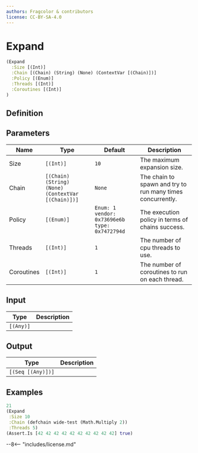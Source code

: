 ```yaml
---
authors: Fragcolor & contributors
license: CC-BY-SA-4.0
---
```



# Expand

```clojure
(Expand
  :Size [(Int)]
  :Chain [(Chain) (String) (None) (ContextVar [(Chain)])]
  :Policy [(Enum)]
  :Threads [(Int)]
  :Coroutines [(Int)]
)
```


## Definition




## Parameters

| Name | Type | Default | Description |
|------|------|---------|-------------|
| Size | `[(Int)]` | `10` | The maximum expansion size. |
| Chain | `[(Chain) (String) (None) (ContextVar [(Chain)])]` | `None` | The chain to spawn and try to run many times concurrently. |
| Policy | `[(Enum)]` | `Enum: 1 vendor: 0x73696e6b type: 0x7472794d` | The execution policy in terms of chains success. |
| Threads | `[(Int)]` | `1` | The number of cpu threads to use. |
| Coroutines | `[(Int)]` | `1` | The number of coroutines to run on each thread. |


## Input

| Type | Description |
|------|-------------|
| `[(Any)]` |  |


## Output

| Type | Description |
|------|-------------|
| `[(Seq [(Any)])]` |  |


## Examples

```clojure
21
(Expand
 :Size 10
 :Chain (defchain wide-test (Math.Multiply 2))
 :Threads 5)
(Assert.Is [42 42 42 42 42 42 42 42 42 42] true)
```


--8<-- "includes/license.md"
